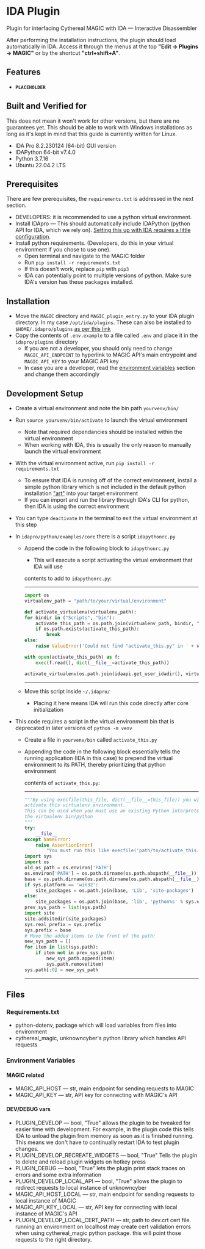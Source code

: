 # IDA Plugin

Plugin for interfacing Cythereal MAGIC with IDA — Interactive Disassembler

After performing the installation instructions, the plugin should load automatically in IDA. Access it through the menus at the top **"Edit -> Plugins -> MAGIC"** or by the shortcut **"ctrl+shift+A"**.

## Features
- **`PLACEHOLDER`**

## Built and Verified for
This does not mean it won't work for other versions, but there are no guarantees yet. This should be able to work with Windows installations as long as it's kept in mind that this guide is currently written for Linux.

- IDA Pro 8.2.230124 (64-bit) GUI version
- IDAPython 64-bit v7.4.0
- Python 3.7.16
- Ubuntu 22.04.2 LTS

## Prerequisites
There are few prerequisites, the `requirements.txt` is addressed in the next section.

- DEVELOPERS: it is recommended to use a python virtual environment. 
- Install IDApro — This should automatically include IDAPython (python API for IDA, which we rely on). [Setting this up with IDA requires a little configuration](#development-setup).
- Install python requirements. (Developers, do this in your virtual environment if you chose to use one).
    * Open terminal and navigate to the MAGIC folder
    * Run `pip install -r requirements.txt`
    * If this doesn't work, replace `pip` with `pip3`
    * IDA can potentially point to multiple versions of python. Make sure IDA's version has these packages installed.

## Installation
- Move the `MAGIC` directory and `MAGIC_plugin_entry.py` to your IDA plugin directory. In my case `/opt/ida/plugins`. These can also be installed to `$HOME/.idapro/plugins` [as per this link](https://hex-rays.com/blog/igors-tip-of-the-week-33-idas-user-directory-idausr/)
- Copy the contents of `.env.example` to a file called `.env` and place it in the `idapro/plugins` directory
    * If you are not a developer, you should only need to change `MAGIC_API_ENDPOINT` to hyperlink to MAGIC API's main entrypoint and `MAGIC_API_KEY` to your MAGIC API key
    * In case you are a developer, read the [environment variables](#environment-variables) section and change them accordingly

## Development Setup <a name="development-setup"></a>
- Create a virtual environment and note the bin path `yourvenv/bin/`
- Run `source yourvenv/bin/activate` to launch the virtual environment
    * Note that required dependancies should be installed within the virtual environment
    * When working with IDA, this is usually the only reason to manually launch the virtual environment
- With the virtual environment active, run `pip install -r requirements.txt`
    * To ensure that IDA is running off of the correct environment, install a simple python library which is not included in the default python installation ["art"](https://pypi.org/project/art/) into your target environment
    * If you can import and run the library through IDA's CLI for python, then IDA is using the correct environment
- You can type `deactivate` in the terminal to exit the virtual environment at this step
- In `idapro/python/examples/core` there is a script `idapythonrc.py`
    * Append the code in the following block to `idapythonrc.py`
        * This will execute a script activating the virtual environment that IDA will use
        
        contents to add to `idapythonrc.py`:
        
        ---
        ```python
        import os
        virtualenv_path = "path/to/your/virtual/environment"

        def activate_virtualenv(virtualenv_path):
        for bindir in ("Scripts", "bin"):
            activate_this_path = os.path.join(virtualenv_path, bindir, "activate_this.py")
            if os.path.exists(activate_this_path):
                break
        else:
            raise ValueError('Could not find "activate_this.py" in ' + virtualenv_path)

        with open(activate_this_path) as f:
            exec(f.read(), dict(__file__=activate_this_path))

        activate_virtualenv(os.path.join(idaapi.get_user_idadir(), virtualenv_path))
        ```
        
        ---
        
    * Move this script inside `~/.idapro/`
        * Placing it here means IDA will run this code directly after core initialization
        
- This code requires a script in the virtual environment bin that is deprecated in later versions of `python -m venv` 
    * Create a file in `yourvenv/bin` called `activate_this.py`
    * Appending the code in the following block essentially tells the running application (IDA in this case) to prepend the virtual environment to its PATH, thereby prioritizing that python environment
        
        contents of `activate_this.py`:
        
        ---
        ```python
        """By using execfile(this_file, dict(__file__=this_file)) you will
        activate this virtualenv environment.
        This can be used when you must use an existing Python interpreter, not
        the virtualenv bin/python
        """
        try:
            __file__
        except NameError:
            raise AssertionError(
                "You must run this like execfile('path/to/activate_this.py', dict(__file__='path/to/activate_this.py'))")
        import sys
        import os
        old_os_path = os.environ['PATH']
        os.environ['PATH'] = os.path.dirname(os.path.abspath(__file__)) + os.pathsep + old_os_path
        base = os.path.dirname(os.path.dirname(os.path.abspath(__file__)))
        if sys.platform == 'win32':
            site_packages = os.path.join(base, 'Lib', 'site-packages')
        else:
            site_packages = os.path.join(base, 'lib', 'python%s' % sys.version[:3], 'site-packages')
        prev_sys_path = list(sys.path)
        import site
        site.addsitedir(site_packages)
        sys.real_prefix = sys.prefix
        sys.prefix = base
        # Move the added items to the front of the path:
        new_sys_path = []
        for item in list(sys.path):
            if item not in prev_sys_path:
                new_sys_path.append(item)
                sys.path.remove(item)
        sys.path[:0] = new_sys_path
        ```
        
        ---
        
## Files
### Requirements.txt
- python-dotenv, package which will load variables from files into environment
- cythereal_magic, unknowncyber's python library which handles API requests

### Environment Variables <a name="environment-variables"></a>
#### MAGIC related
- MAGIC_API_HOST — str, main endpoint for sending requests to MAGIC
- MAGIC_API_KEY — str, API key for connecting with MAGIC's API
#### DEV/DEBUG vars
- PLUGIN_DEVELOP — bool, "True" allows the plugin to be tweaked for easier time with development. For example, in the plugin code this tells IDA to unload the plugin from memory as soon as it is finished running. This means we don't have to continually restart IDA to test plugin changes.
- PLUGIN_DEVELOP_RECREATE_WIDGETS — bool, "True" Tells the plugin to delete and reload plugin widgets on hotkey press
- PLUGIN_DEBUG — bool, "True" lets the plugin print stack traces on errors and some extra information
- PLUGIN_DEVELOP_LOCAL_API — bool, "True" allows the plugin to redirect requests to local instance of unknowncyber
- MAGIC_API_HOST_LOCAL — str, main endpoint for sending requests to local instance of MAGIC
- MAGIC_API_KEY_LOCAL — str, API key for connecting with local instance of MAGIC's API
- PLUGIN_DEVELOP_LOCAL_CERT_PATH — str, path to dev.crt cert file. running an environment on localhost may create cert validation errors when using cythereal_magic python package. this will point those requests to the right directory. 